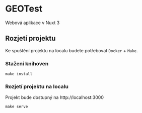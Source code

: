 # GEOTest

Webová aplikace v Nuxt 3

## Rozjetí projektu

Ke spuštění projektu na localu budete potřebovat `Docker` + `Make`.

### Stažení knihoven

```
make install
```

### Rozjetí projektu na localu

Projekt bude dostupný na http://localhost:3000

```
make serve
```
